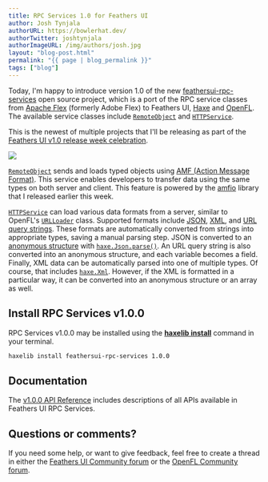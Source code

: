 ```yaml
---
title: RPC Services 1.0 for Feathers UI
author: Josh Tynjala
authorURL: https://bowlerhat.dev/
authorTwitter: joshtynjala
authorImageURL: /img/authors/josh.jpg
layout: "blog-post.html"
permalink: "{{ page | blog_permalink }}"
tags: ["blog"]
---
```


Today, I'm happy to introduce version 1.0 of the new [feathersui-rpc-services](https://github.com/feathersui/feathersui-rpc-services) open source project, which is a port of the RPC service classes from [Apache Flex](https://flex.apache.org/) (formerly Adobe Flex) to Feathers UI, [Haxe](https://haxe.org/) and [OpenFL](https://openfl.org/). The available service classes include [`RemoteObject`](https://api.feathersui.com/rpc-services/current/feathers/rpc/remoting/RemoteObject.html) and [`HTTPService`](https://api.feathersui.com/rpc-services/current/feathers/rpc/http/HTTPService.html).

This is the newest of multiple projects that I'll be releasing as part of the [Feathers UI v1.0 release week celebration](http://feathersui.com/blog/2022/09/01/feathers-ui-version-1-0-haxe-openfl-stable-release/).

![](/blog/img/rpc-services-v1.0.0.png)

[`RemoteObject`](https://api.feathersui.com/rpc-services/current/feathers/rpc/remoting/RemoteObject.html) sends and loads typed objects using [AMF (Action Message Format)](). This service enables developers to transfer data using the same types on both server and client. This feature is powered by the [amfio](https://feathersui.com/blog/2022/09/06/amfio-1-0-0-action-message-format-local-shared-object-haxe/) library that I released earlier this week.

[`HTTPService`](https://api.feathersui.com/rpc-services/current/feathers/rpc/http/HTTPService.html) can load various data formats from a server, similar to OpenFL's [`URLLoader`](https://api.openfl.org/openfl/net/URLLoader.html) class. Supported formats include [JSON](https://haxe.org/manual/std-Json-parsing.html), [XML](https://haxe.org/manual/std-Xml-getting-started.html), and [URL query strings](https://en.wikipedia.org/wiki/Query_string). These formats are automatically converted from strings into appropriate types, saving a manual parsing step. JSON is converted to an [anonymous structure](https://haxe.org/manual/types-anonymous-structure.html) with [`haxe.Json.parse()`](https://api.haxe.org/haxe/Json.html#parse). An URL query string is also converted into an anonymous structure, and each variable becomes a field. Finally, XML data can be automatically parsed into one of multiple types. Of course, that includes [`haxe.Xml`](https://api.haxe.org/Xml.html). However, if the XML is formatted in a particular way, it can be converted into an anonymous structure or an array as well.

## Install RPC Services v1.0.0

RPC Services v1.0.0 may be installed using the [**haxelib install**](https://lib.haxe.org/documentation/using-haxelib/#install) command in your terminal.

```sh
haxelib install feathersui-rpc-services 1.0.0
```

## Documentation

The [v1.0.0 API Reference](https://api.feathersui.com/rpc-services/v1.0.0/) includes descriptions of all APIs available in Feathers UI RPC Services.

## Questions or comments?

If you need some help, or want to give feedback, feel free to create a thread in either the [Feathers UI Community forum](https://community.feathersui.com/) or the [OpenFL Community forum](https://community.openfl.org/).
